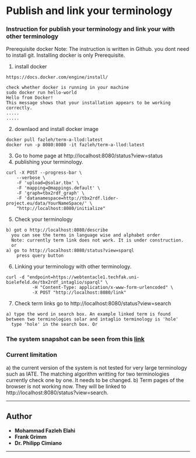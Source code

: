 # Publish and link your terminology
### Instruction for publish your terminology and link your with other terminology
Prerequisite
docker
Note: The instruction is written in Github. you dont need to install git. Installing docker is only Prerequisite.

1. install docker
```
https://docs.docker.com/engine/install/

check whether docker is running in your machine
sudo docker run hello-world
Hello from Docker!
This message shows that your installation appears to be working correctly.
.....
.....
```
2. downlaod and install docker image
```
docker pull fazleh/term-a-llod:latest
docker run -p 8080:8080 -it fazleh/term-a-llod:latest
```
3. Go to home page at http://localhost:8080/status?view=status 
4. publishing your terminology.
```
curl -X POST --progress-bar \
    --verbose \
    -F 'upload=@solar.tbx' \
    -F 'mapping=@mappings.default' \
    -F 'graph=tbx2rdf_graph' \
    -F 'datanamespace=http://tbx2rdf.lider-project.eu/data/YourNameSpace/' \
    "http://localhost:8080/initialize"
```
5. Check your terminology
 ```
b) got o http://localhost:8080/describe
   you can see the terms in language wise and alphabet order
   Note: currently term link does not work. It is under construction.
   or 
a) go to http://localhost:8080/status?view=sparql
     press query button
```
6. Linking your terminology with other terminology.
```
curl -d "endpoint=https://webtentacle1.techfak.uni-bielefeld.de/tbx2rdf_intaglio/sparql" \
          -H "Content-Type: application/x-www-form-urlencoded" \
          -X POST "http://localhost:8080/link"      
 ```
7. Check term links
  go to http://localhost:8080/status?view=search
 ```
a) type the word in search box. An example linked term is found between two terminologies solar and intaglio terminology is 'hole'
   type 'hole' in the search box. Or
```
### The system snapshot can be seen from this [link](https://github.com/fazleh2010/term-a-llod-demo/blob/master/GuidleLIne.pdf)
### Current limitation
a) the current version of the system is not tested for very large terminology such as IATE. The matching algorithm writting for two terminologies currently check one by one. It needs to be changed.
b) Term pages of the browser is not working now. They will be linked to http://localhost:8080/status?view=search.

---

## Author
* **Mohammad Fazleh Elahi**
* **Frank Grimm**
* **Dr. Philipp Cimiano**



---
